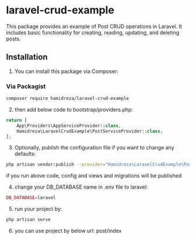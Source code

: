 # laravel-crud-example

This package provides an example of Post CRUD operations in Laravel. It includes basic functionality for creating, reading, updating, and deleting posts.

## Installation

1. You can install this package via Composer:

### Via Packagist

```bash
composer require hamidreza/laravel-crud-example
```
2. then add below code to bootstrap/providers.php:
```php
return [
    App\Providers\AppServiceProvider::class,
    Hamidreza\LaravelCrudExample\PostServiceProvider::class,
];
```
3. Optionally, publish the configuration file if you want to change any defaults:
```bash
php artisan vendor:publish --provider="Hamidreza\LaravelCrudExample\PostServiceProvider"
```
if you run above code, config and views and migrations will be published

4. change your DB_DATABASE name in .env file to laravel:
```php
DB_DATABASE=laravel
```
5. run your project by:
```bash
php artisan serve
```
6. you can use project by below url:
post/index

